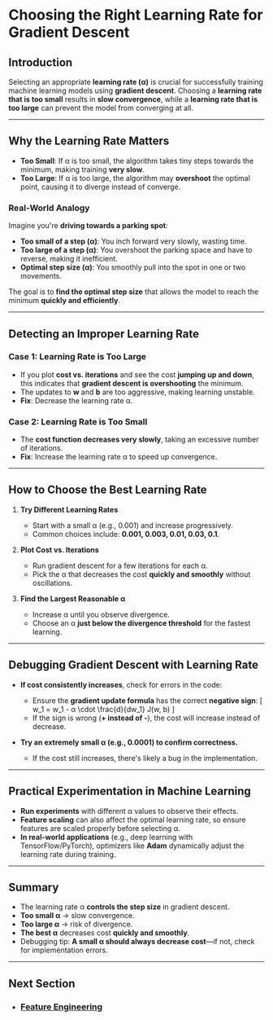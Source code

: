 # Choosing the Right Learning Rate for Gradient Descent

## Introduction
Selecting an appropriate **learning rate (α)** is crucial for successfully training machine learning models using **gradient descent**. Choosing a **learning rate that is too small** results in **slow convergence**, while a **learning rate that is too large** can prevent the model from converging at all.

---

## Why the Learning Rate Matters
- **Too Small**: If α is too small, the algorithm takes tiny steps towards the minimum, making training **very slow**.
- **Too Large**: If α is too large, the algorithm may **overshoot** the optimal point, causing it to diverge instead of converge.

### Real-World Analogy
Imagine you're **driving towards a parking spot**:
- **Too small of a step (α)**: You inch forward very slowly, wasting time.
- **Too large of a step (α)**: You overshoot the parking space and have to reverse, making it inefficient.
- **Optimal step size (α)**: You smoothly pull into the spot in one or two movements.

The goal is to **find the optimal step size** that allows the model to reach the minimum **quickly and efficiently**.

---

## Detecting an Improper Learning Rate
### Case 1: Learning Rate is Too Large
- If you plot **cost vs. iterations** and see the cost **jumping up and down**, this indicates that **gradient descent is overshooting** the minimum.
- The updates to **w** and **b** are too aggressive, making learning unstable.
- **Fix**: Decrease the learning rate α.

### Case 2: Learning Rate is Too Small
- The **cost function decreases very slowly**, taking an excessive number of iterations.
- **Fix**: Increase the learning rate α to speed up convergence.

---

## How to Choose the Best Learning Rate
1. **Try Different Learning Rates**
   - Start with a small α (e.g., 0.001) and increase progressively.
   - Common choices include: **0.001, 0.003, 0.01, 0.03, 0.1**.

2. **Plot Cost vs. Iterations**
   - Run gradient descent for a few iterations for each α.
   - Pick the α that decreases the cost **quickly and smoothly** without oscillations.

3. **Find the Largest Reasonable α**
   - Increase α until you observe divergence.
   - Choose an α **just below the divergence threshold** for the fastest learning.

---

## Debugging Gradient Descent with Learning Rate
- **If cost consistently increases**, check for errors in the code:
  - Ensure the **gradient update formula** has the correct **negative sign**:
    \[
    w_1 = w_1 - α \cdot \frac{d}{dw_1} J(w, b)
    \]
  - If the sign is wrong (**+ instead of -**), the cost will increase instead of decrease.

- **Try an extremely small α (e.g., 0.0001) to confirm correctness.**
  - If the cost still increases, there's likely a bug in the implementation.

---

## Practical Experimentation in Machine Learning
- **Run experiments** with different α values to observe their effects.
- **Feature scaling** can also affect the optimal learning rate, so ensure features are scaled properly before selecting α.
- **In real-world applications** (e.g., deep learning with TensorFlow/PyTorch), optimizers like **Adam** dynamically adjust the learning rate during training.

---

## Summary
- The learning rate α **controls the step size** in gradient descent.
- **Too small α** → slow convergence.
- **Too large α** → risk of divergence.
- **The best α** decreases cost **quickly and smoothly**.
- Debugging tip: **A small α should always decrease cost**—if not, check for implementation errors.

---

## Next Section
- ### [Feature Engineering](Feature_Engineering.md)
